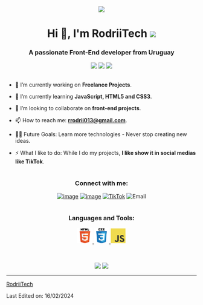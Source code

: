 <p align="center"><picture align="center"><img align="center" src = "https://github.com/7oSkaaa/7oSkaaa/blob/main/Images/about_me.gif?raw=true" width = 50px></picture></p>
<h1 align="center">Hi 👋, I'm RodriiTech <img height="40" src="![image](https://github.com/rrodrii013/rrodrii013/assets/155658289/5ed02ba8-641f-4679-a7ce-3f4c6e7abbc8)
"></h1>
<h3 align="center">A passionate Front-End developer from Uruguay</h3>

 <p align="center">
<img src="https://img.shields.io/badge/Age-22-blue" />
  <img src="https://img.shields.io/badge/Focus-JavaScript-yellow" />
    <img src="https://img.shields.io/badge/Languages-English,Spanish%20%26%20Portuguese-red" />

<br>
<br>

- 🔭 I’m currently working on **Freelance Projects**.

- 🌱 I’m currently learning **JavaScript, HTML5 and CSS3**.

- 🧠 I’m looking to collaborate on **front-end projects**.

- 📫 How to reach me: **rrodrii013@gmail.com**.

- 💪🏼 Future Goals: Learn more technologies - Never stop creating new ideas.
  
- ⚡ What I like to do: While I do my projects, **I like show it in social medias like TikTok**.

<h1> </h1>
<h3 align="center">Connect with me:</h3>
<div align="center">

[![image](https://img.shields.io/badge/LinkedIn-0077B5?style=for-the-badge&logo=linkedin&logoColor=white)](https://www.linkedin.com/in/mateo-rodriguezit/)
[![image](https://img.shields.io/badge/Twitter-1DA1F2?style=for-the-badge&logo=twitter&logoColor=white)](https://twitter.com/rrodrii013)
[![TikTok](https://img.shields.io/badge/TikTok-000000?style=for-the-badge&logo=tiktok&logoColor=white)](https://www.tiktok.com/@rodriitech?_t=8juxzRiegUv&_r=1)
![Email](https://img.shields.io/badge/Email-rrodrii013%40gmail.com-%23D14836?style=for-the-badge&logo=gmail&logoColor=white)


<h1> </h1>
  
</div>

<h3 align="center">Languages and Tools:</h3>

<p align="center"> 
  <a href="https://www.w3.org/html/" target="_blank"> 
    <img src="https://raw.githubusercontent.com/devicons/devicon/master/icons/html5/html5-original-wordmark.svg" alt="html5" width="40" height="40"/> 
  </a>
  <a href="https://www.w3schools.com/css/" target="_blank"> 
    <img src="https://raw.githubusercontent.com/devicons/devicon/master/icons/css3/css3-original-wordmark.svg" alt="css3" width="40" height="40"/> 
  </a> 
 
  <a href="https://developer.mozilla.org/en-US/docs/Web/JavaScript" target="_blank"> 
    <img src="https://raw.githubusercontent.com/devicons/devicon/master/icons/javascript/javascript-original.svg" alt="javascript" width="40" height="40"/> 
  </a> 

<br>
<br>
<br>

<p align= "center">
  <img height= "150" src="https://github-readme-stats.vercel.app/api?username=rrodrii013&theme=react&show_icons=true&include_all_commits=true" />
  <img height= "150" src="https://github-readme-stats.vercel.app/api/top-langs/?username=rrodrii013&theme=react&layout=compact" />
</p>

------

[RodriiTech](https://github.com/rrodrii013/)


Last Edited on: 16/02/2024

